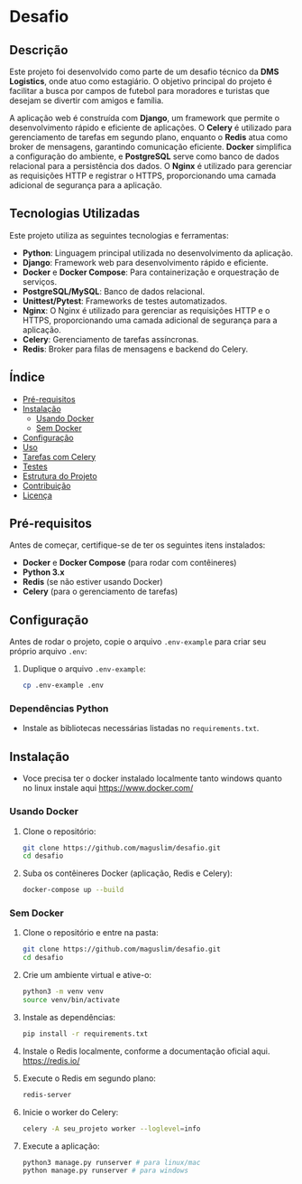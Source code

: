 # Desafio

## Descrição
Este projeto foi desenvolvido como parte de um desafio técnico da **DMS Logistics**, onde atuo como estagiário. O objetivo principal do projeto é facilitar a busca por campos de futebol para moradores e turistas que desejam se divertir com amigos e família.

A aplicação web é construída com **Django**, um framework que permite o desenvolvimento rápido e eficiente de aplicações. O **Celery** é utilizado para gerenciamento de tarefas em segundo plano, enquanto o **Redis** atua como broker de mensagens, garantindo comunicação eficiente. **Docker** simplifica a configuração do ambiente, e **PostgreSQL** serve como banco de dados relacional para a persistência dos dados. O **Nginx** é utilizado para gerenciar as requisições HTTP e registrar o HTTPS, proporcionando uma camada adicional de segurança para a aplicação.

## Tecnologias Utilizadas
Este projeto utiliza as seguintes tecnologias e ferramentas:
- **Python**: Linguagem principal utilizada no desenvolvimento da aplicação.
- **Django**: Framework web para desenvolvimento rápido e eficiente.
- **Docker** e **Docker Compose**: Para containerização e orquestração de serviços.
- **PostgreSQL/MySQL**: Banco de dados relacional.
- **Unittest/Pytest**: Frameworks de testes automatizados.
- **Nginx**: O Nginx é utilizado para gerenciar as requisições HTTP e o HTTPS, proporcionando uma camada adicional de segurança para a aplicação.
- **Celery**: Gerenciamento de tarefas assíncronas.
- **Redis**: Broker para filas de mensagens e backend do Celery.

## Índice
- [Pré-requisitos](#pré-requisitos)
- [Instalação](#instalação)
  - [Usando Docker](#usando-docker)
  - [Sem Docker](#sem-docker)
- [Configuração](#configuração)
- [Uso](#uso)
- [Tarefas com Celery](#tarefas-com-celery)
- [Testes](#testes)
- [Estrutura do Projeto](#estrutura-do-projeto)
- [Contribuição](#contribuição)
- [Licença](#licença)

## Pré-requisitos
Antes de começar, certifique-se de ter os seguintes itens instalados:
- **Docker** e **Docker Compose** (para rodar com contêineres)
- **Python 3.x**
- **Redis** (se não estiver usando Docker)
- **Celery** (para o gerenciamento de tarefas)

## Configuração

Antes de rodar o projeto, copie o arquivo `.env-example` para criar seu próprio arquivo `.env`:

1. Duplique o arquivo `.env-example`:
   ```bash
   cp .env-example .env


### Dependências Python
- Instale as bibliotecas necessárias listadas no `requirements.txt`.

## Instalação
- Voce precisa ter o docker instalado localmente tanto windows quanto no linux instale aqui https://www.docker.com/

### Usando Docker

1. Clone o repositório:
   ```bash
   git clone https://github.com/maguslim/desafio.git
   cd desafio

2. Suba os contêineres Docker (aplicação, Redis e Celery):

    ```bash
    docker-compose up --build


### Sem Docker

1. Clone o repositório e entre na pasta:

    ```bash
    git clone https://github.com/maguslim/desafio.git
    cd desafio


2. Crie um ambiente virtual e ative-o:
    ```bash
    python3 -m venv venv
    source venv/bin/activate


3. Instale as dependências:
    ```bash
    pip install -r requirements.txt

4. Instale o Redis localmente, conforme a documentação oficial aqui. https://redis.io/


5. Execute o Redis em segundo plano:
    ```bash
    redis-server

6. Inicie o worker do Celery:
    ```bash
    celery -A seu_projeto worker --loglevel=info

7. Execute a aplicação:
    ```bash
    python3 manage.py runserver # para linux/mac
    python manage.py runserver # para windows

